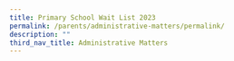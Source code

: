 ```yaml
---
title: Primary School Wait List 2023
permalink: /parents/administrative-matters/permalink/
description: ""
third_nav_title: Administrative Matters
---
```


